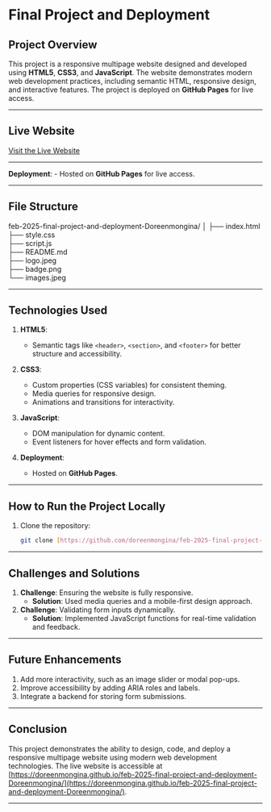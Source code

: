 # Final Project and Deployment

## **Project Overview**
This project is a responsive multipage website designed and developed using **HTML5**, **CSS3**, and **JavaScript**. The website demonstrates modern web development practices, including semantic HTML, responsive design, and interactive features. The project is deployed on **GitHub Pages** for live access.

---

## **Live Website**
[Visit the Live Website](https://doreenmongina.github.io/feb-2025-final-project-and-deployment-Doreenmongina/)

---

 **Deployment**:
    - Hosted on **GitHub Pages** for live access.

---

## **File Structure**

feb-2025-final-project-and-deployment-Doreenmongina/
│
├── index.html         
├── style.css          
├── script.js          
├── README.md          
├── logo.jpeg          
├── badge.png          
└── images.jpeg     

---

## **Technologies Used**
1. **HTML5**:
    - Semantic tags like `<header>`, `<section>`, and `<footer>` for better structure and accessibility.

2. **CSS3**:
    - Custom properties (CSS variables) for consistent theming.
    - Media queries for responsive design.
    - Animations and transitions for interactivity.

3. **JavaScript**:
    - DOM manipulation for dynamic content.
    - Event listeners for hover effects and form validation.

4. **Deployment**:
    - Hosted on **GitHub Pages**.

---

## **How to Run the Project Locally**
1. Clone the repository:
    ```bash
    git clone [https://github.com/doreenmongina/feb-2025-final-project-and-deployment-Doreenmongina.git](https://github.com/doreenmongina/feb-2025-final-project-and-deployment-Doreenmongina.git)
    ```

---

## **Challenges and Solutions**
1. **Challenge**: Ensuring the website is fully responsive.
    - **Solution**: Used media queries and a mobile-first design approach.
2. **Challenge**: Validating form inputs dynamically.
    - **Solution**: Implemented JavaScript functions for real-time validation and feedback.

---

## **Future Enhancements**
1. Add more interactivity, such as an image slider or modal pop-ups.
2. Improve accessibility by adding ARIA roles and labels.
3. Integrate a backend for storing form submissions.

---

## **Conclusion**
This project demonstrates the ability to design, code, and deploy a responsive multipage website using modern web development technologies. The live website is accessible at [https://doreenmongina.github.io/feb-2025-final-project-and-deployment-Doreenmongina/](https://doreenmongina.github.io/feb-2025-final-project-and-deployment-Doreenmongina/).

---
